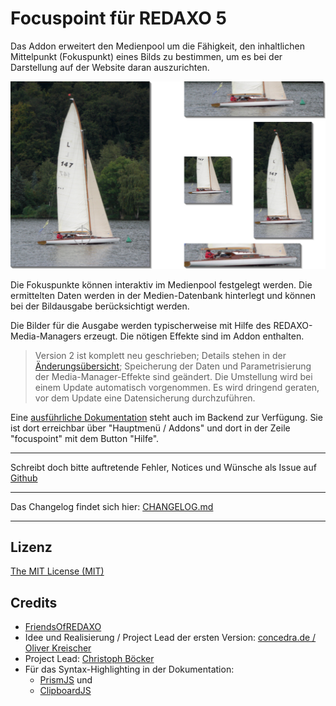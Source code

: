 # Focuspoint für REDAXO 5

Das Addon erweitert den Medienpool um die Fähigkeit, den inhaltlichen Mittelpunkt (Fokuspunkt) eines
Bilds zu bestimmen, um es bei der Darstellung auf der Website daran auszurichten.

![Beispiel](docs/assets/fp.png)

Die Fokuspunkte können interaktiv im Medienpool festgelegt werden. Die ermittelten Daten werden in
der Medien-Datenbank hinterlegt und können bei der Bildausgabe berücksichtigt werden.

Die Bilder für die Ausgabe werden typischerweise mit Hilfe des REDAXO-Media-Managers erzeugt. Die
nötigen Effekte sind im Addon enthalten.

> Version 2 ist komplett neu geschrieben; Details stehen in der [Änderungsübersicht](docs/changes_2_0.md);
> Speicherung der Daten und Parametrisierung der Media-Manager-Effekte sind geändert. Die Umstellung
> wird bei einem Update automatisch vorgenommen. Es wird dringend geraten, vor dem Update eine
> Datensicherung durchzuführen.

Eine [ausführliche Dokumentation](docs/overview.md) steht auch im Backend zur Verfügung. Sie ist dort
erreichbar über "Hauptmenü / Addons" und dort in der Zeile "focuspoint" mit dem Button "Hilfe".

___

Schreibt doch bitte auftretende Fehler, Notices und Wünsche als Issue auf [Github](https://github.com/FriendsOfREDAXO/focuspoint/issues)

___

Das Changelog findet sich hier: [CHANGELOG.md](CHANGELOG.md)

---


## Lizenz

[The MIT License (MIT)](LICENSE.md)

## Credits

- [FriendsOfREDAXO](https://github.com/FriendsOfREDAXO)
- Idee und Realisierung / Project Lead der ersten Version: [concedra.de / Oliver Kreischer](http://concedra.de)
- Project Lead: [Christoph Böcker](https://github.com/christophboecker)
- Für das Syntax-Highlighting in der Dokumentation:
    - [PrismJS](https://prismjs.com/) und
    - [ClipboardJS](https://clipboardjs.com/)
